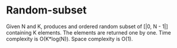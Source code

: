 # Random-subset
Given N and K, produces and ordered random subset of [|0, N - 1|] containing K elements. The elements are returned one by one. Time complexity is O(K*log(N)). Space complexity is O(1).
